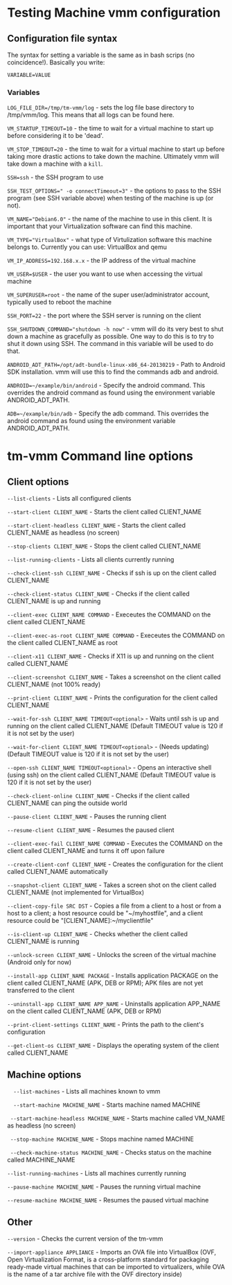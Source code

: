 # Testing Machine vmm configuration

## Configuration file syntax

The syntax for setting a variable is the same as in bash scrips (no coincidence!). Basically you write:

`VARIABLE=VALUE`

### Variables 

`LOG_FILE_DIR=/tmp/tm-vmm/log` - sets the log file base directory to /tmp/vmm/log. This means that all logs can be found here.

`VM_STARTUP_TIMEOUT=10` - the time to wait for a virtual machine to start up before considering it to be 'dead'.

`VM_STOP_TIMEOUT=20` - the time to wait for a virtual machine to start up before taking more drastic actions to take down the machine. Ultimately vmm will take down a machine with a `kill`.

`SSH=ssh` - the SSH program to use

`SSH_TEST_OPTIONS=" -o connectTimeout=3"` - the options to pass to the SSH program (see SSH variable above) when testing of the machine is up (or not).

`VM_NAME="Debian6.0"` - the name of the machine to use in this client. It is important that your Virtualization software can find this machine.

`VM_TYPE="VirtualBox"` - what type of Virtulization software this machine belongs to. Currently you can use: VirtualBox and qemu

`VM_IP_ADDRESS=192.168.x.x` - the IP address of the virtual machine 

`VM_USER=$USER` - the user you want to use when accessing the virtual machine

`VM_SUPERUSER=root` - the name of the super user/administrator account, typically used to reboot the machine 

`SSH_PORT=22` - the port where the SSH server is running on the client

`SSH_SHUTDOWN_COMMAND="shutdown -h now"` - vmm will do its very best to shut down a machine as gracefully as possible. One way to do this is to try to shut it down using SSH. The command in this variable will be used to do that.

`ANDROID_ADT_PATH=/opt/adt-bundle-linux-x86_64-20130219` - Path to Android SDK installation. vmm will use this to find the commands adb and android. 

`ANDROID=~/example/bin/android` - Specify the android command. This overrides the android command as found using the environment variable ANDROID_ADT_PATH.

`ADB=~/example/bin/adb` - Specify the adb command. This overrides the android command as found using the environment variable ANDROID_ADT_PATH.


# tm-vmm Command line options


## Client options

`--list-clients` - Lists all configured clients

`--start-client CLIENT_NAME` - Starts the client called CLIENT_NAME

`--start-client-headless CLIENT_NAME` - Starts the client called CLIENT_NAME as headless (no screen)

`--stop-clients CLIENT_NAME` - Stops the client called CLIENT_NAME

`--list-running-clients` - Lists all clients currently running

`--check-client-ssh CLIENT_NAME` - Checks if ssh is up on the client called CLIENT_NAME

`--check-client-status CLIENT_NAME` - Checks if the client called CLIENT_NAME is up and running

`--client-exec CLIENT_NAME COMMAND` - Execeutes the COMMAND on the client called CLIENT_NAME

`--client-exec-as-root CLIENT_NAME COMMAND` - Execeutes the COMMAND on the client called CLIENT_NAME as root

`--client-x11 CLIENT_NAME` - Checks if X11 is up and running on the client called CLIENT_NAME

`--client-screenshot CLIENT_NAME` - Takes a screenshot on the client called CLIENT_NAME (not 100% ready)

`--print-client CLIENT_NAME` - Prints the configuration for the client called CLIENT_NAME

`--wait-for-ssh CLIENT_NAME TIMEOUT<optional>` - Waits until ssh is up and running on the client called CLIENT_NAME (Default TIMEOUT value is 120 if it is not set by the user)

`--wait-for-client CLIENT_NAME TIMEOUT<optional>` - (Needs updating) (Default TIMEOUT value is 120 if it is not set by the user)

`--open-ssh CLIENT_NAME TIMEOUT<optional>` - Opens an interactive shell (using ssh) on the client called CLIENT_NAME (Default TIMEOUT value is 120 if it is not set by the user)

`--check-client-online CLIENT_NAME` - Checks if the client called CLIENT_NAME can ping the outside world

`--pause-client CLIENT_NAME` - Pauses the running client

`--resume-client CLIENT_NAME` - Resumes the paused client

`--client-exec-fail CLIENT_NAME COMMAND` - Executes the COMMAND on the client called CLIENT_NAME and turns it off upon failure

`--create-client-conf CLIENT_NAME` - Creates the configuration for the client called CLIENT_NAME automatically

`--snapshot-client CLIENT_NAME` - Takes a screen shot on the client called CLIENT_NAME (not implemented for VirtualBox)

`--client-copy-file SRC DST` - Copies a file from a client to a host or from a host to a client; a host resource could be "~/myhostfile", and a client resource could be "[CLIENT_NAME]:~/myclientfile"

`--is-client-up CLIENT_NAME` - Checks whether the client called CLIENT_NAME is running

`--unlock-screen CLIENT_NAME` - Unlocks the screen of the virtual machine (Android only for now)

`--install-app CLIENT_NAME PACKAGE` - Installs application PACKAGE on the client called CLIENT_NAME (APK, DEB or RPM); APK files are not yet transferred to the client

`--uninstall-app CLIENT_NAME APP_NAME` - Uninstalls application APP_NAME on the client called CLIENT_NAME (APK, DEB or RPM)

`--print-client-settings CLIENT_NAME` - Prints the path to the client's configuration

`--get-client-os CLIENT_NAME` - Displays the operating system of the client called CLIENT_NAME


## Machine options

`  --list-machines` - Lists all machines known to vmm

`  --start-machine MACHINE_NAME` - Starts machine named MACHINE

` --start-machine-headless MACHINE_NAME` - Starts machine called VM_NAME as headless (no screen)

` --stop-machine MACHINE_NAME`  - Stops machine named MACHINE

` --check-machine-status MACHINE_NAME` - Checks status on the machine called MACHINE_NAME

`--list-running-machines` - Lists all machines currently running

`--pause-machine MACHINE_NAME` - Pauses the running virtual machine

`--resume-machine MACHINE_NAME` - Resumes the paused virtual machine


## Other

`--version` - Checks the current version of the tm-vmm

`--import-appliance APPLIANCE` - Imports an OVA file into VirtualBox (OVF, Open Virtualization Format, is a cross-platform standard for packaging ready-made virtual machines that can be imported to virtualizers, while OVA is the name of a tar archive file with the OVF directory inside)
